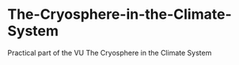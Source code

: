 # The-Cryosphere-in-the-Climate-System
Practical part of the VU The Cryosphere in the Climate System
